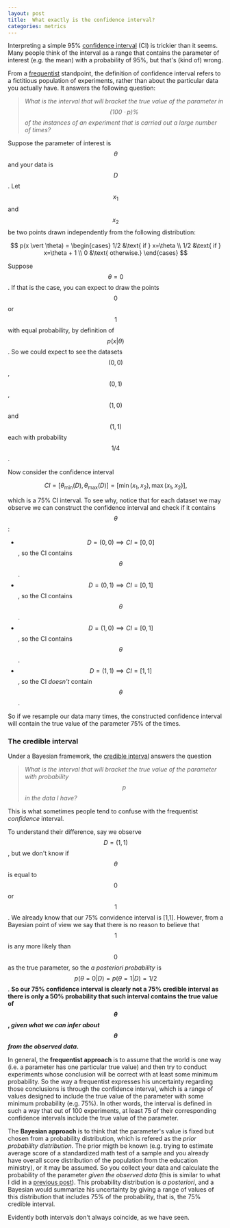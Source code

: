 ```yaml
---
layout: post
title:  What exactly is the confidence interval?
categories: metrics
---
```


Interpreting a simple 95% [confidence interval](https://en.wikipedia.org/wiki/Confidence_interval) (CI) is trickier than it seems. Many people think of the interval as a range that contains the parameter of interest (e.g. the mean) with a probability of 95%, but that's (kind of) wrong.

From a [frequentist](https://en.wikipedia.org/wiki/Frequentist_inference) standpoint, the definition of confidence interval refers to a fictitious population of experiments, rather than about the particular data you actually have. It answers the following question:

> *What is the interval that will bracket the true value of the parameter in $$(100 \cdot p)\% $$ of the instances of an experiment that is carried out a large number of times?*

<!--more-->

Suppose the parameter of interest is $$\theta$$ and your data is $$D$$. Let $$x_1$$ and $$x_2$$ be two points drawn independently from the following distribution:

$$
p(x \vert \theta) =
\begin{cases}
1/2 &\text{ if } x=\theta \\
1/2 &\text{ if } x=\theta + 1 \\
0 &\text{ otherwise.}
\end{cases}
$$

Suppose $$\theta = 0$$. If that is the case, you can expect to draw the points $$0$$ or $$1$$ with equal probability, by definition of $$p(x \vert \theta)$$. So we could expect to see the datasets $$(0,0)$$, $$(0,1)$$, $$(1,0)$$ and $$(1,1)$$ each with probability $$1/4$$.

Now consider the confidence interval

$$
CI = [ \theta_\min(D), \theta_\max(D) ] = [ \min(x_1,x_2), \max(x_1,x_2) ],
$$

which is a 75% CI interval. To see why, notice that for each dataset we may observe we can construct the confidence interval and check if it contains $$\theta$$:

- $$D=(0,0) \implies CI=[0,0]$$, so the CI contains $$\theta$$.
- $$D=(0,1) \implies CI=[0,1]$$, so the CI contains $$\theta$$.
- $$D=(1,0) \implies CI=[0,1]$$, so the CI contains $$\theta$$.
- $$D=(1,1) \implies CI=[1,1]$$, so the CI *doesn't* contain $$\theta$$.

So if we resample our data many times, the constructed confidence interval will contain the true value of the parameter 75% of the times.

### The credible interval

Under a Bayesian framework, the [credible interval](https://en.wikipedia.org/wiki/Credible_interval) answers the question

> *What is the interval that will bracket the true value of the parameter with probability $$p$$ in the data I have?*

This is what sometimes people tend to confuse with the frequentist *confidence* interval.

To understand their difference, say we observe $$D=(1,1)$$, but we don't know if $$\theta$$ is equal to $$0$$ or $$1$$. We already know that our 75% convidence interval is [1,1]. However, from a Bayesian point of view we say that there is no reason to believe that $$1$$ is any more likely than $$0$$ as the true parameter, so the *a posteriori probability* is $$p(\theta=0 \vert D) = p(\theta=1 \vert D) = 1/2$$. **So our 75% confidence interval is clearly not a 75% credible interval as there is only a 50% probability that such interval contains the true value of $$\theta$$, *given what we can infer about $$\theta$$ from the observed data*.**

In general, the **frequentist approach** is to assume that the world is one way (i.e. a parameter has one particular true value) and then try to conduct experiments whose conclusion will be correct with at least some minimum probability. So the way a frequentist expresses his uncertainty regarding those conclusions is through the confidence interval, which is a range of values designed to include the true value of the parameter with some minimum probability (e.g. 75%). In other words, the interval is defined in such a way that out of 100 experiments, at least 75 of their corresponding confidence intervals include the true value of the parameter.

The **Bayesian approach** is to think that the parameter's value is fixed but chosen from a probability distribution, which is refered as the *prior probability distribution*. The prior migth be known (e.g. trying to estimate average score of a standardized math test of a sample and you already have overall score distribution of the population from the education ministry), or it may be assumed. So you collect your data and calculate the probability of the parameter *given the observed data* (this is similar to what I did in a [previous post](/posts/probability-likelihood)). This probability distribution is *a posteriori*, and a Bayesian would summarize his uncertainty by giving a range of values of this distribution that includes 75% of the probability, that is, the 75% credible interval.

Evidently both intervals don't always coincide, as we have seen.

